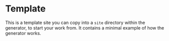# Template

This is a template site you can copy into a `site` directory within the generator, to start your work from. It contains a minimal example of how the generator works.
